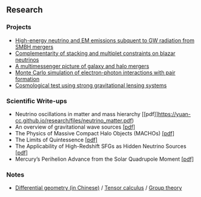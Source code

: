 ## Research

### Projects
* [High-energy neutrino and EM emissions subquent to GW radiation from SMBH mergers](https://yuan-cc.github.io/research/smbh_mergers.html)
* [Complementarity of stacking and multiplet constraints on blazar neutrinos](https://yuan-cc.github.io/research/complementarity.html)
* [A multimessenger picture of galaxy and halo mergers](https://yuan-cc.github.io/research/gal_mergers.html)
* [Monte Carlo simulation of electron-photon interactions with pair formation](https://yuan-cc.github.io/research/e_gamma_interactions.html)
* [Cosmological test using strong gravitational lensing systems](https://yuan-cc.github.io/research/cosmological_test.html)

### Scientific Write-ups
* Neutrino oscillations in matter and mass hierarchy [[pdf]]https://yuan-cc.github.io/research/files/neutrino_matter.pdf)
* An overview of gravitational wave sources [[pdf]](https://yuan-cc.github.io/research/files/GW_sources.pdf)
* The Physics of Massive Compact Halo Objects (MACHOs) [[pdf]](https://yuan-cc.github.io/research/files/machos.pdf)
* The Limits of Quintessence [[pdf]](https://yuan-cc.github.io/research/files/quin.pdf)
* The Applicability of High-Redshift SFGs as Hidden Neutrino Sources [[pdf]](https://yuan-cc.github.io/research/files/high_z_sources.pdf)
* Mercury’s Perihelion Advance from the Solar Quadrupole Moment [[pdf]](https://yuan-cc.github.io/research/files/mercury.pdf)

### Notes
* [Differential geometry (in Chinese)](https://yuan-cc.github.io/research/files/differential_geometry.pdf) / [Tensor calculus](https://yuan-cc.github.io/research/files/tensors.pdf) / [Group theory](https://yuan-cc.github.io/research/files/group_theory.pdf) 
